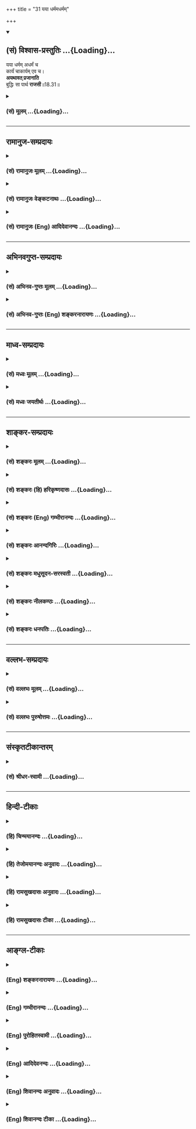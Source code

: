 +++
title = "31 यया धर्ममधर्मम्"

+++
<div class="js_include" newlevelforh1="2" title="(सं) विश्वास-प्रस्तुतिः" unfilled url="/mahAbhAratam/vyAsaH/shlokashaH/06-bhIShma-parva/03-bhagavad-gItA-parva/saMskRtam/vishvAsa-prastutiH/18_moxa-saMnyAsa-yogaH/31_yayA_dharmamadhar.md">
<details open><summary><h2>(सं) विश्वास-प्रस्तुतिः ...{Loading}...</h2></summary>

यया धर्मम् अधर्मं च  
कार्यं चाकार्यम् एव च।  
**अयथावत् प्रजानाति**  
बुद्धिः सा पार्थ **राजसी**॥18.31॥
</details>
</div>
<div class="js_include collapsed" newlevelforh1="3" title="(सं) मूलम्" unfilled url="/mahAbhAratam/vyAsaH/shlokashaH/06-bhIShma-parva/03-bhagavad-gItA-parva/saMskRtam/mUlam/18_moxa-saMnyAsa-yogaH/31_yayA_dharmamadhar.md">
<details><summary><h3>(सं) मूलम् ...{Loading}...</h3></summary>

यया धर्ममधर्मं च कार्यं चाकार्यमेव च।  
अयथावत्प्रजानाति बुद्धिः सा पार्थ राजसी।।18.31।।
</details>
</div>


_________________
## रामानुज-सम्प्रदायः
<div class="js_include collapsed" newlevelforh1="3" title="(सं) रामानुजः मूलम्" unfilled url="/mahAbhAratam/vyAsaH/shlokashaH/06-bhIShma-parva/03-bhagavad-gItA-parva/saMskRtam/rAmAnujaH/mUlam/18_moxa-saMnyAsa-yogaH/31_yayA_dharmamadhar.md">
<details><summary><h3>(सं) रामानुजः मूलम् ...{Loading}...</h3></summary>

।।18.31।।**यया** पूर्वोक्तं द्विविधं **धर्मं** तद्विपरीतं **च**
तन्निष्ठानां देशकालावस्थादिषु **कार्यं च अकार्यं च** यथावत् **न जानाति
सा राजसी बुद्धिः।**

</details>
</div>
<div class="js_include collapsed" newlevelforh1="3" title="(सं) रामानुजः वेङ्कटनाथः" unfilled url="/mahAbhAratam/vyAsaH/shlokashaH/06-bhIShma-parva/03-bhagavad-gItA-parva/saMskRtam/rAmAnujaH/venkaTanAthaH/18_moxa-saMnyAsa-yogaH/31_yayA_dharmamadhar.md">
<details><summary><h3>(सं) रामानुजः वेङ्कटनाथः ...{Loading}...</h3></summary>

  
  
।।18.31।। धृतिसाधनं धर्म इति व्युत्पत्त्या धर्मशब्दस्य
प्रवृत्तिनिवृत्तिसाधारण्यादुभयप्रसङ्गाच्च --
पूर्वोक्तं,द्विविधमित्युक्तम्।  
  

</details>
</div>
<div class="js_include collapsed" newlevelforh1="3" title="(सं) रामानुजः (Eng) आदिदेवानन्दः" unfilled url="/mahAbhAratam/vyAsaH/shlokashaH/06-bhIShma-parva/03-bhagavad-gItA-parva/saMskRtam/rAmAnujaH/english/AdidevAnandaH/18_moxa-saMnyAsa-yogaH/31_yayA_dharmamadhar.md">
<details><summary><h3>(सं) रामानुजः (Eng) आदिदेवानन्दः ...{Loading}...</h3></summary>

18.31 That Buddhi by which one does not know exactly the twofold Dharma previously mentioned and its opposite, and what ought to be done and what ought not to be done by those intent on them in accordance with place, time and conditions - that Buddhi is Rajasika.

</details>
</div>


_________________
## अभिनवगुप्त-सम्प्रदायः
<div class="js_include collapsed" newlevelforh1="3" title="(सं) अभिनव-गुप्तः मूलम्" unfilled url="/mahAbhAratam/vyAsaH/shlokashaH/06-bhIShma-parva/03-bhagavad-gItA-parva/saMskRtam/abhinava-guptaH/mUlam/18_moxa-saMnyAsa-yogaH/31_yayA_dharmamadhar.md">
<details><summary><h3>(सं) अभिनव-गुप्तः मूलम् ...{Loading}...</h3></summary>

।।18.30 -- 18.32।। प्रवृत्तिमित्त्यादि तामसी मतेत्यन्तम्। अयथावत् --
असम्यक्।

</details>
</div>
<div class="js_include collapsed" newlevelforh1="3" title="(सं) अभिनव-गुप्तः (Eng) शङ्करनारायणः" unfilled url="/mahAbhAratam/vyAsaH/shlokashaH/06-bhIShma-parva/03-bhagavad-gItA-parva/saMskRtam/abhinava-guptaH/english/shankaranArAyaNaH/18_moxa-saMnyAsa-yogaH/31_yayA_dharmamadhar.md">
<details><summary><h3>(सं) अभिनव-गुप्तः (Eng) शङ्करनारायणः ...{Loading}...</h3></summary>

18.31 See Comment under 18.32

</details>
</div>


_________________
## माध्व-सम्प्रदायः
<div class="js_include collapsed" newlevelforh1="3" title="(सं) मध्वः मूलम्" unfilled url="/mahAbhAratam/vyAsaH/shlokashaH/06-bhIShma-parva/03-bhagavad-gItA-parva/saMskRtam/madhvaH/mUlam/18_moxa-saMnyAsa-yogaH/31_yayA_dharmamadhar.md">
<details><summary><h3>(सं) मध्वः मूलम् ...{Loading}...</h3></summary>

।।18.31।। यथार्थत्वानियमाभावे राजस्याः। अन्यथा तामस्याः; भेदाभावात्।

</details>
</div>
<div class="js_include collapsed" newlevelforh1="3" title="(सं) मध्वः जयतीर्थः" unfilled url="/mahAbhAratam/vyAsaH/shlokashaH/06-bhIShma-parva/03-bhagavad-gItA-parva/saMskRtam/madhvaH/jayatIrthaH/18_moxa-saMnyAsa-yogaH/31_yayA_dharmamadhar.md">
<details><summary><h3>(सं) मध्वः जयतीर्थः ...{Loading}...</h3></summary>

।।18.31।। यया धर्ममधर्मं चेति राजस्या बुद्धेर्धर्मादिविषयायाः
अयथार्थज्ञानहेतुत्वमुच्यत,इत्यन्यथाप्रतीतिनिरासार्थमाह --
**यथार्थत्वे**ति। अयथावत्प्रजानातीत्यस्य यथार्थज्ञानजनननियमाभावे
तात्पर्यमित्यर्थः। प्रतीत एवार्थः किं न स्यात् इत्यत आह --
**अन्यथे**ति। राजस्याः इति षष्ठ्यन्तमनुवर्तते। तामस्याः इति पञ्चमी;
भेदाभावाद्भेदाभावप्रसङ्गात्।

</details>
</div>


_________________
## शाङ्कर-सम्प्रदायः
<div class="js_include collapsed" newlevelforh1="3" title="(सं) शङ्करः मूलम्" unfilled url="/mahAbhAratam/vyAsaH/shlokashaH/06-bhIShma-parva/03-bhagavad-gItA-parva/saMskRtam/shankaraH/mUlam/18_moxa-saMnyAsa-yogaH/31_yayA_dharmamadhar.md">
<details><summary><h3>(सं) शङ्करः मूलम् ...{Loading}...</h3></summary>

।।18.31।। --,**यया धर्मं** शास्त्रचोदितम् **अधर्मं च** तत्प्रतिषिद्धं
**कार्यं च अकार्यमेव च** पूर्वोक्ते एव कार्याकार्ये **अयथावत्** न यथावत्
सर्वतः निर्णयेन न **प्रजानाति; बुद्धिः सा पार्थ; राजसी**।।

</details>
</div>
<div class="js_include collapsed" newlevelforh1="3" title="(सं) शङ्करः (हि) हरिकृष्णदासः" unfilled url="/mahAbhAratam/vyAsaH/shlokashaH/06-bhIShma-parva/03-bhagavad-gItA-parva/saMskRtam/shankaraH/hindI/harikRShNadAsaH/18_moxa-saMnyAsa-yogaH/31_yayA_dharmamadhar.md">
<details><summary><h3>(सं) शङ्करः (हि) हरिकृष्णदासः ...{Loading}...</h3></summary>

।।18.31।। हे पार्थ जिस बुद्धिके द्वारा मनुष्य शास्त्रविहित धर्मको और
शास्त्रप्रतिषिद्ध अधर्मको; एवं पूर्वोक्त कर्तव्य और अकर्तव्यको;
यथार्थरूपसे -- सर्वतोभावसे निर्णयपूर्वक; नहीं जानता; वह बुद्धि राजसी है।

</details>
</div>
<div class="js_include collapsed" newlevelforh1="3" title="(सं) शङ्करः (Eng) गम्भीरानन्दः" unfilled url="/mahAbhAratam/vyAsaH/shlokashaH/06-bhIShma-parva/03-bhagavad-gItA-parva/saMskRtam/shankaraH/english/gambhIrAnandaH/18_moxa-saMnyAsa-yogaH/31_yayA_dharmamadhar.md">
<details><summary><h3>(सं) शङ्करः (Eng) गम्भीरानन्दः ...{Loading}...</h3></summary>

18.31 O Partha, sa, that; buddhih, intellect; is rajasi, born of rajas;
yaya, with which; prajanati, one understands; ayathavat, wrongly, not
truly, not by discerning it from all points of view; dharmam, virtue, as
prescribed by the scritpures; and adharmam, vice, what is prohibited by
them; \[By dharma and adharma are implied the seen and the unseen
results of actions as revealed by the scriptures; karya and akarya
respectively refer to the actual doing of what ought to be done and the
not doing of what ought not to be done.\] ca eva, as also; karyam, what
ought to be done; and akaryam, what ought not to be done-those very
'duty' and 'what is not duty' as stated earlier.

</details>
</div>
<div class="js_include collapsed" newlevelforh1="3" title="(सं) शङ्करः आनन्दगिरिः" unfilled url="/mahAbhAratam/vyAsaH/shlokashaH/06-bhIShma-parva/03-bhagavad-gItA-parva/saMskRtam/shankaraH/AnandagiriH/18_moxa-saMnyAsa-yogaH/31_yayA_dharmamadhar.md">
<details><summary><h3>(सं) शङ्करः आनन्दगिरिः ...{Loading}...</h3></summary>

।।18.31।। कार्याकार्ययोर्धर्माधर्माभ्यां पौनरुक्त्यं परिहरति --
**पूर्वोक्ते इति।** पूर्वश्लोके कार्याकार्यशब्दाभ्यां
दृष्टादृष्टार्थानां कर्मणां करणाकरणे निर्दिष्टे तयोरेवात्रापि ग्रहान्न
धर्माधर्माभ्यां पूर्वपर्यायाभ्यां गतार्थतेत्यर्थः। या (सा) बुद्धिर्यया
बुद्ध्या बोद्धा निर्णयेन न जानातीत्यर्थः।

</details>
</div>
<div class="js_include collapsed" newlevelforh1="3" title="(सं) शङ्करः मधुसूदन-सरस्वती" unfilled url="/mahAbhAratam/vyAsaH/shlokashaH/06-bhIShma-parva/03-bhagavad-gItA-parva/saMskRtam/shankaraH/madhusUdana-sarasvatI/18_moxa-saMnyAsa-yogaH/31_yayA_dharmamadhar.md">
<details><summary><h3>(सं) शङ्करः मधुसूदन-सरस्वती ...{Loading}...</h3></summary>

।।18.31।। ययेति। धर्मं शास्त्रविहितं; अधर्मं
शास्त्रप्रतिषिद्धमदृष्टार्थमुभयम्; कार्यं चाकार्यं च दृष्टार्थमुभयं
अयथावदेव प्रजानाति यथावन्न जानाति किंस्विदिदमिदमित्थं नवेति चानध्यवसायं
संशयं वा भजते यया बुद्ध्या सा राजसी बुद्धिः। अत्र
तृतीयानिर्देशादन्यत्रापि करणत्वं व्याख्येयम्।

</details>
</div>
<div class="js_include collapsed" newlevelforh1="3" title="(सं) शङ्करः नीलकण्ठः" unfilled url="/mahAbhAratam/vyAsaH/shlokashaH/06-bhIShma-parva/03-bhagavad-gItA-parva/saMskRtam/shankaraH/nIlakaNThaH/18_moxa-saMnyAsa-yogaH/31_yayA_dharmamadhar.md">
<details><summary><h3>(सं) शङ्करः नीलकण्ठः ...{Loading}...</h3></summary>

।।18.31।। अयथावत् संदेहास्पदत्वेन। स्पष्टमन्यत्।

</details>
</div>
<div class="js_include collapsed" newlevelforh1="3" title="(सं) शङ्करः धनपतिः" unfilled url="/mahAbhAratam/vyAsaH/shlokashaH/06-bhIShma-parva/03-bhagavad-gItA-parva/saMskRtam/shankaraH/dhanapatiH/18_moxa-saMnyAsa-yogaH/31_yayA_dharmamadhar.md">
<details><summary><h3>(सं) शङ्करः धनपतिः ...{Loading}...</h3></summary>

।।18.31।। सात्त्विकीं बुद्धिमुक्त्वा राजसीं तामाह -- यया बुद्य्धा धर्मं
शास्त्रचोदितं अधर्म च तत्प्रतिषिद्धं कार्यं च,कर्तव्यमकार्यमेव
चाकर्तव्यं अयथावत् न यथावत्प्रजानाति सर्वतो निर्णयेन न प्रजानाति सा
बुद्धिः पार्थ; राजसी। पृथापुत्रस्य तव नेयं युक्तेति संबोधनाशयः।

</details>
</div>


_________________
## वल्लभ-सम्प्रदायः
<div class="js_include collapsed" newlevelforh1="3" title="(सं) वल्लभः मूलम्" unfilled url="/mahAbhAratam/vyAsaH/shlokashaH/06-bhIShma-parva/03-bhagavad-gItA-parva/saMskRtam/vallabhaH/mUlam/18_moxa-saMnyAsa-yogaH/31_yayA_dharmamadhar.md">
<details><summary><h3>(सं) वल्लभः मूलम् ...{Loading}...</h3></summary>

।।18.31।। यया धर्ममिति। पूर्वोक्तं द्विविधं धर्मं तद्विरुद्धं च
प्रजानाति; न यथावत् सा राजसी बुद्धिः।

</details>
</div>
<div class="js_include collapsed" newlevelforh1="3" title="(सं) वल्लभः पुरुषोत्तमः" unfilled url="/mahAbhAratam/vyAsaH/shlokashaH/06-bhIShma-parva/03-bhagavad-gItA-parva/saMskRtam/vallabhaH/puruShottamaH/18_moxa-saMnyAsa-yogaH/31_yayA_dharmamadhar.md">
<details><summary><h3>(सं) वल्लभः पुरुषोत्तमः ...{Loading}...</h3></summary>

  
  
।।18.31।। राजसीमाह -- ययेति। यथा बुद्ध्या धर्मं भगवदिच्छारूपम्; अधर्मं
अनिच्छात्मकं; कार्यं भगवद्भजनम्; अकार्यं तदतिरिक्तं कर्म; अयथावत्
सन्दिग्धम्; अन्यथा वा प्रजानाति; हे पार्थ सा बुद्धिः,राजसी।  
  

</details>
</div>


_________________
## संस्कृतटीकान्तरम्
<div class="js_include collapsed" newlevelforh1="3" title="(सं) श्रीधर-स्वामी" unfilled url="/mahAbhAratam/vyAsaH/shlokashaH/06-bhIShma-parva/03-bhagavad-gItA-parva/saMskRtam/shrIdhara-svAmI/18_moxa-saMnyAsa-yogaH/31_yayA_dharmamadhar.md">
<details><summary><h3>(सं) श्रीधर-स्वामी ...{Loading}...</h3></summary>

।।18.31।। राजसीं बुद्धिमाह **-- ययेति।** अयथावत्संदेहास्पदत्वेनेत्यर्थः।
स्पष्टमन्यत्।

</details>
</div>


_________________
## हिन्दी-टीकाः
<div class="js_include collapsed" newlevelforh1="3" title="(हि) चिन्मयानन्दः" unfilled url="/mahAbhAratam/vyAsaH/shlokashaH/06-bhIShma-parva/03-bhagavad-gItA-parva/hindI/chinmayAnandaH/18_moxa-saMnyAsa-yogaH/31_yayA_dharmamadhar.md">
<details><summary><h3>(हि) चिन्मयानन्दः ...{Loading}...</h3></summary>

।।18.31।। जहाँ सात्त्विक बुद्धि प्रत्येक पदार्थ को यथार्थ रूप में जानती
है; वहाँ राजसी बुद्धि का पदार्थ ज्ञान सन्देहात्मक; अस्पष्ट या कुछ विकृत
रूप में होता है। इसका कारण है पूर्वाग्रह और दृढ़ राग और द्वेष।

</details>
</div>
<div class="js_include collapsed" newlevelforh1="3" title="(हि) तेजोमयानन्दः अनुवादः" unfilled url="/mahAbhAratam/vyAsaH/shlokashaH/06-bhIShma-parva/03-bhagavad-gItA-parva/hindI/tejomayAnandaH/anuvAdaH/18_moxa-saMnyAsa-yogaH/31_yayA_dharmamadhar.md">
<details><summary><h3>(हि) तेजोमयानन्दः अनुवादः ...{Loading}...</h3></summary>

।।18.31।। हे पार्थ ! जिस बुद्धि के द्वारा मनुष्य धर्म और अधर्म को तथा
कर्तव्य और अकर्तव्य को यथावत् नहीं जानता है, वह बुद्धि राजसी है।।

</details>
</div>
<div class="js_include collapsed" newlevelforh1="3" title="(हि) रामसुखदासः अनुवादः" unfilled url="/mahAbhAratam/vyAsaH/shlokashaH/06-bhIShma-parva/03-bhagavad-gItA-parva/hindI/rAmasukhadAsaH/anuvAdaH/18_moxa-saMnyAsa-yogaH/31_yayA_dharmamadhar.md">
<details><summary><h3>(हि) रामसुखदासः अनुवादः ...{Loading}...</h3></summary>

।।18.31।। हे पार्थ ! मनुष्य जिसके द्वारा धर्म और अधर्मको, कर्तव्य और
अकर्तव्यको भी ठीक तरहसे नहीं जानता, वह बुद्धि राजसी है।

</details>
</div>
<div class="js_include collapsed" newlevelforh1="3" title="(हि) रामसुखदासः टीका" unfilled url="/mahAbhAratam/vyAsaH/shlokashaH/06-bhIShma-parva/03-bhagavad-gItA-parva/hindI/rAmasukhadAsaH/TIkA/18_moxa-saMnyAsa-yogaH/31_yayA_dharmamadhar.md">
<details><summary><h3>(हि) रामसुखदासः टीका ...{Loading}...</h3></summary>

।।18.31।।***व्याख्या --***  **यया धर्ममधर्मं च --** शास्त्रोंने जो कुछ
भी विधान किया है; वह धर्म है अर्थात् शास्त्रोंने जिसकी आज्ञा दी है और
जिससे परलोकमें सद्गति होती है; वह धर्म है। शास्त्रोंने जिसका निषेध किया
है; वह अधर्म है अर्थात् शास्त्रोंने जिसकी आज्ञा नहीं दी है और जिससे
परलोकमें दुर्गति होती है; वह अधर्म है। जैसे; अपने मातापिता; बड़ेबूढ़ोंकी
सेवा करनेमें; दूसरोंको सुख पहुँचानेमें; दूसरोंका हित करनेकी चेष्टामें
अपने तन; मन; धन; योग्यता; पद; अधिकार; सामर्थ्य आदिको लगा देना धर्म है।
ऐसे ही कुआँबावड़ी खुदवाना; धर्मशालाऔषधालय बनवाना; प्याऊसदावर्त चलाना
देश; ग्राम; मोहल्लेके अनाथ तथा गरीब बालकोंकी और समाजकी उन्नतिके लिये
अपनी कहलानेवाली चीजोंको आवश्यकतानुसार उनकी ही समझकर निष्कामभावसे
उदारतापूर्वक खर्च करना धर्म है। इसके विपरीत अपने स्वार्थ; सुख; आरामके
लिये दूसरोंकी धनसम्पत्ति; हक; पद; अधिकार छीनना दूसरोंका अपकार; अहित;
हत्या आदि करना अपने तन; मन; धन; योग्यता; पद; अधिकार आदिके द्वारा
दूसरोंको दुःख देना अधर्म है। वास्तवमें धर्म वह है; जो जीवका कल्याण कर दे
और अधर्म वह है; जो जीवको बन्धनमें डाल दे।**कार्यं चाकार्यमेव च --**
वर्ण; आश्रम; देश; काल; लोकमर्यादा; परिस्थिति आदिके अनुसार शास्त्रोंने
हमारे लिये जिस कर्मको करनेकी आज्ञा दी है; वह कर्म हमारे लिये कर्तव्य है।
अवसरपर प्राप्त हुए कर्तव्यका पालन न करना तथा न करनेलायक कामको करना
अकर्तव्य है। जैसे; भिक्षा माँगना यज्ञ; विवाह आदि कराना और उनमें
दानदक्षिणा लेना आदि कर्म ब्राह्मणके लिये तो कर्तव्य हैं; पर क्षत्रिय;
वैश्य और शूद्रके लिये अकर्तव्य हैं। इसी प्रकार शास्त्रोंने जिनजिन वर्ण
और आश्रमोंके लिये जोजो कर्म बताये हैं; वे सब उनउनके लिये कर्तव्य हैं और
जिनके लिये निषेध किया है; उनके लिये वे सब अकर्तव्य हैं। जहाँ नौकरी करते
हैं; वहाँ ईमानदारीसे अपना पूरा समय देना; कार्यको सुचारुरूपसे करना; जिस
तरहसे मालिकका हित हो; ऐसा काम करना -- ये सब कर्मचारियोंके लिये कर्तव्य
हैं। अपने स्वार्थ; सुख और आराममें फँसकर कार्यमें पूरा समय न लगाना;
कार्यको तत्परतासे न करना; थोड़ीसी घूस (रिश्वत) मिलनेसे मालिकका बड़ा
नुकसान कर देना; दसपाँच रुपयोंके लिये मालिकका अहित कर देना -- ये सब
कर्मचारियोंके लिये अकर्तव्य हैं। राजकीय जितने अफसर हैं; उनको राज्यका
प्रबन्ध करनके लिये; सबका हित करनेके लिये ही ऊँचे पदपर,रखा जाता है।
इसीलिये अपने स्वार्थ और अभिमानका त्याग करके जिस प्रकार सब लोगोंका हित हो
सकता है; सबको सुख; आराम; शान्ति मिल सकती है -- ऐसे कामोंको करना उनके
लिये कर्तव्य है। अपने तुच्छ स्वार्थमें आकर राज्यका नुकसान कर देना;
लोगोंको दुःख देना आदि उनके लिये अकर्तव्य है। सात्त्विकी बुद्धिमें कही हुई
प्रवृत्तिनिवृत्ति; भयअभय और बन्धमोक्षको भी यहाँ **एव च** पदोंसे ले लेना
चाहिये।**अयथावत्प्रजानाति बुद्धिः सा पार्थ राजसी --** राग होनेसे राजसी
बुद्धिमें स्वार्थ; पक्षपात; विषमता आदि दोष आ जाते हैं। इन दोषोंके रहते
हुए बुद्धि धर्मअधर्म; कार्यअकार्य; भयअभय; बन्धमोक्ष आदिके वास्तविक
तत्त्वको ठीकठीक नहीं जान सकती। अतः किसी वर्णआश्रमके लिये किस
परिस्थितिमें कौनसा धर्म कहा जाता है और कौनसा अधर्म कहा जाता है वह धर्म
किस वर्णआश्रमके लिये कर्तव्य हो जाता है और किसके लिये अकर्तव्य हो जाता
है किससे भय होता है और किससे मनुष्य अभय हो जाता है इन बातोंको जो बुद्धि
ठीकठीक नहीं जान सकती; वह बुद्धि राजसी है। जब सांसारिक वस्तु; व्यक्ति;
घटना; परिस्थिति; क्रिया; पदार्थ आदिमें राग (आसक्ति) हो जाता है; तो वह
राग दूसरोंके प्रति द्वेष पैदा करनेवाला हो जाता है। फिर जिसमें राग हो
जाता है उसके दोषोंको और जिसमें द्वेष हो जाता है; उसके गुणोंको मनुष्य
नहीं देख सकता। राग और द्वेष -- इन दोनोंमें संसारके साथ सम्बन्ध जुड़ता
है। संसारके साथ सम्बन्ध जुड़नेपर मनुष्य संसारको नहीं जान सकता। ऐसे ही
परमात्मासे अलग रहनेपर मनुष्य परमात्माको नहीं जान सकता। संसारसे अलग होकर
ही संसारको जान सकता है और परमात्मासे अभिन्न होकर ही परमात्माको जान सकता
है। वह अभिन्नता चाहे प्रेमसे हो; चाहे ज्ञानसे हो। परमात्मासे अभिन्न
होनेमें सात्त्विकी बुद्धि ही काम करती है क्योंकि सात्त्विकी बुद्धिमें
विवेकशक्ति जाग्रत् रहती है। परन्तु राजसी बुद्धिमें वह विवेकशक्ति रागके
कारण धुँधलीसी रहती है। जैसे जलमें मिट्टी घुल जानेसे जलमें स्वच्छता;
निर्मलता नहीं रहती; ऐसे ही बुद्धिमें रजोगुण आ जानेसे बुद्धिमें उतनी
स्वच्छता; निर्मलता नहीं रहती। इसलिये धर्मअधर्म आदिको समझनेमें कठिनता
पड़ती है। राजसी बुद्धि होनेपर मनुष्य जिसजिस विषयमें प्रवेश करता है; उसको
उस विषयको समझनेमें कठिनता पड़ती है। उस विषयके गुणदोषोंको ठीकठीक समझे
बिना वह ग्रहण और त्यागको अपने आचरणमें नहीं ला सकता अर्थात् वह ग्राह्य
वस्तुका ग्रहण नहीं कर सकता और त्याज्य वस्तुका त्याग नहीं कर सकता।  
  
***सम्बन्ध --***  अब तामसी बुद्धिके लक्षण बताते हैं।

</details>
</div>


_________________
## आङ्ग्ल-टीकाः
<div class="js_include collapsed" newlevelforh1="3" title="(Eng) शङ्करनारायणः" unfilled url="/mahAbhAratam/vyAsaH/shlokashaH/06-bhIShma-parva/03-bhagavad-gItA-parva/english/shankaranArAyaNaH/18_moxa-saMnyAsa-yogaH/31_yayA_dharmamadhar.md">
<details><summary><h3>(Eng) शङ्करनारायणः ...{Loading}...</h3></summary>

18.31. The intellect, by means of which one decides incorrectly the righteous and the unrighteous ones and what is a proper action and also an improper onethat intellect is of the Rajas (Strand), O son of Prtha !

</details>
</div>
<div class="js_include collapsed" newlevelforh1="3" title="(Eng) गम्भीरानन्दः" unfilled url="/mahAbhAratam/vyAsaH/shlokashaH/06-bhIShma-parva/03-bhagavad-gItA-parva/english/gambhIrAnandaH/18_moxa-saMnyAsa-yogaH/31_yayA_dharmamadhar.md">
<details><summary><h3>(Eng) गम्भीरानन्दः ...{Loading}...</h3></summary>

18.31 O Partha, that intellect is born of rajas with which one wrongly understands virtue and vice as also what ought to be done and ought not to be done.

</details>
</div>
<div class="js_include collapsed" newlevelforh1="3" title="(Eng) पुरोहितस्वामी" unfilled url="/mahAbhAratam/vyAsaH/shlokashaH/06-bhIShma-parva/03-bhagavad-gItA-parva/english/purohitasvAmI/18_moxa-saMnyAsa-yogaH/31_yayA_dharmamadhar.md">
<details><summary><h3>(Eng) पुरोहितस्वामी ...{Loading}...</h3></summary>

18.31 The intellect which does not understand what is right and what is wrong, and what should be done and what not, is under the sway of Passion.

</details>
</div>
<div class="js_include collapsed" newlevelforh1="3" title="(Eng) आदिदेवनन्दः" unfilled url="/mahAbhAratam/vyAsaH/shlokashaH/06-bhIShma-parva/03-bhagavad-gItA-parva/english/AdidevanandaH/18_moxa-saMnyAsa-yogaH/31_yayA_dharmamadhar.md">
<details><summary><h3>(Eng) आदिदेवनन्दः ...{Loading}...</h3></summary>

18.31 The Buddhi which gives an erroneous knowledge of Dharma and Adharma (its opposite) and also of what ought to be done and what ought not to be done, O Arjuna, is Rajasika.

</details>
</div>
<div class="js_include collapsed" newlevelforh1="3" title="(Eng) शिवानन्दः अनुवादः" unfilled url="/mahAbhAratam/vyAsaH/shlokashaH/06-bhIShma-parva/03-bhagavad-gItA-parva/english/shivAnandaH/anuvAdaH/18_moxa-saMnyAsa-yogaH/31_yayA_dharmamadhar.md">
<details><summary><h3>(Eng) शिवानन्दः अनुवादः ...{Loading}...</h3></summary>

18.31 That, by which one wrongly understands Dharma and Adharma and also what ought to be done and what ought not to be done that intellect, O Arjuna, is Rajasic (passionate).

</details>
</div>
<div class="js_include collapsed" newlevelforh1="3" title="(Eng) शिवानन्दः टीका" unfilled url="/mahAbhAratam/vyAsaH/shlokashaH/06-bhIShma-parva/03-bhagavad-gItA-parva/english/shivAnandaH/TIkA/18_moxa-saMnyAsa-yogaH/31_yayA_dharmamadhar.md">
<details><summary><h3>(Eng) शिवानन्दः टीका ...{Loading}...</h3></summary>

18.31 यया by which; धर्मम् Dharma; अधर्मम् Adharma; च and; कार्यम् what ought to be done; च and; अकार्यम् what ought not to be done; एव even; च
and; अयथावत् wrongly; प्रजानाति understands; बुद्धिः intellect; सा that;
पार्थ O Partha; राजसी Rajasic (passionate).Commentary There is no proper eivalent in the English language for the word Dharma. Duty;
righteousness; virtue; law are very poor translations of the word. That which elevates you and takes you to the goal; i.e.; Brahman or the Self;
is Dharma. That which hurls you down into the dark abyss of ignorance is Adharma. What is ordained in the scriptures is Dharma what is prohibited by them is Adharma. A Rajasic intellect is not able to distinguish between right and wrong or to understand the difference between righteous and unrighteous actions.Ayathavat Wrongly Contrary to what is determined by all authorities or men of wisdom or to the highest knowledge.

</details>
</div>
